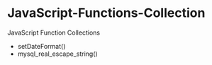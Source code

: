 # JavaScript-Functions-Collection
JavaScript Function Collections

 - setDateFormat()
 - mysql_real_escape_string()